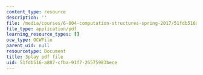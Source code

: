 ```yaml
---
content_type: resource
description: ''
file: /media/courses/6-004-computation-structures-spring-2017/51fdb516a887cfba91f726575983bece_iQR_6f5Jdns.pdf
file_type: application/pdf
learning_resource_types: []
ocw_type: OCWFile
parent_uid: null
resourcetype: Document
title: 3play pdf file
uid: 51fdb516-a887-cfba-91f7-26575983bece
---
```

